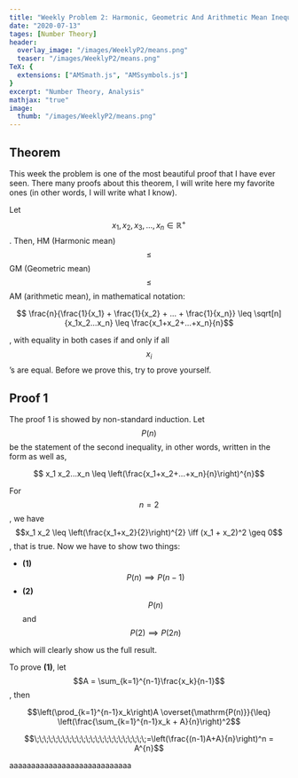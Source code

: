```yaml
---
title: "Weekly Problem 2: Harmonic, Geometric And Arithmetic Mean Inequality"
date: "2020-07-13"
tages: [Number Theory]
header:
  overlay_image: "/images/WeeklyP2/means.png"
  teaser: "/images/WeeklyP2/means.png"
TeX: {
  extensions: ["AMSmath.js", "AMSsymbols.js"]
}
excerpt: "Number Theory, Analysis"
mathjax: "true"
image:
  thumb: "/images/WeeklyP2/means.png"
---
```


## Theorem

This week the problem is one of the most beautiful proof that I have ever seen. There many proofs about this theorem, I will write here my favorite ones (in other words, I will write what I know).

Let $$x_1, x_2, x_3, ... , x_n \in \mathbb{R}^{+}$$. Then, HM (Harmonic mean) $$\leq$$ GM (Geometric mean) $$\leq$$ AM (arithmetic mean), in mathematical notation:

$$ \frac{n}{\frac{1}{x_1} + \frac{1}{x_2} + ... + \frac{1}{x_n}} \leq \sqrt[n]{x_1x_2...x_n} \leq \frac{x_1+x_2+...+x_n}{n}$$

, with equality in both cases if and only if all $$x_i$$’s are equal. Before we prove this, try to prove yourself.

## Proof 1

The proof 1 is showed by non-standard induction. Let $$P(n)$$ be the statement of the second inequality, in other words, written in the form as well as,

$$ x_1 x_2...x_n \leq \left(\frac{x_1+x_2+...+x_n}{n}\right)^{n}$$

For $$n=2$$, we have $$x_1 x_2 \leq \left(\frac{x_1+x_2}{2}\right)^{2} \iff (x_1 + x_2)^2 \geq 0$$, that is true. Now we have to show two things:

- **(1)** $$P(n) \implies P(n-1)$$
- **(2)** $$ P(n)$$ and $$P(2) \implies P(2n)$$

which will clearly show us the full result.

To prove **(1)**, let $$A = \sum_{k=1}^{n-1}\frac{x_k}{n-1}$$, then

$$\left(\prod_{k=1}^{n-1}x_k\right)A \overset{\mathrm{P(n)}}{\leq} \left(\frac{\sum_{k=1}^{n-1}x_k + A}{n}\right)^2$$

$$\;\;\;\;\;\;\;\;\;\;\;\;\;\;\;\;\;\;\;\;\;\;\;\;=\left(\frac{(n-1)A+A}{n}\right)^n = A^{n}$$

aaaaaaaaaaaaaaaaaaaaaaaaaaaa
